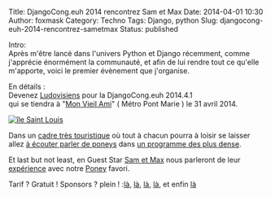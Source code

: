 Title: DjangoCong.euh 2014 rencontrez Sam et Max
Date: 2014-04-01 10:30
Author: foxmask
Category: Techno
Tags: Django, python
Slug: djangocong-euh-2014-rencontrez-sametmax
Status: published

Intro:  
Après m'être lancé dans l'univers Python et Django récemment, comme
j'apprécie énormément la communauté, et afin de lui rendre tout ce
qu'elle m'apporte, voici le premier évènement que j'organise.

En détails :  
Devenez
[Ludovisiens](http://fr.wikipedia.org/wiki/%C3%8Ele_Saint-Louis) pour la
DjangoCong.euh 2014.4.1  
qui se tiendra à "[Mon Vieil Ami](http://www.mon-vieil-ami.com/)" (
Métro Pont Marie ) le 31 avril 2014.

[![île Saint
Louis](/static/2014/03/ile_saint_louis.png)](/static/2014/03/ile_saint_louis.png)

Dans un [cadre très
touristique](http://www.tripadvisor.com/Attraction_Review-g187147-d209761-Reviews-Ile_Saint_Louis-Paris_Ile_de_France.html)
où tout à chacun pourra à loisir se laisser allez [à écouter parler de
poneys](http://poney.bandcamp.com/) dans [un programme des plus
dense](http://www.tmdancecountry.com/?q=les-cours/danse).

Et last but not least, en Guest Star [Sam et Max](http://sametmax.com) nous
parleront de leur [expérience](http://sametmax.com/tag/django/) avec
notre
[Poney](http://sametmax.com/traquez-les-erreurs-de-vos-apps-django-avec-sentry/)
favori.

Tarif ? Gratuit ! Sponsors ? plein !
:[là](http://www.ffe.com/La-FFE "ha dada sur mon poney"),
[là](http://fr.wikipedia.org/wiki/F%C3%A9d%C3%A9ration_fran%C3%A7aise_des_%C3%A9checs),
[là](http://www.poneys-france.fr "ha dada sur mon poney"),
[là](http://fr.wikipedia.org/wiki/Jeu_des_petits_chevaux "Quoi t'as jamais joueur aux petis chevaux ?"),
et enfin
[là](http://2014.djangocon.eu/ "ah ba oui quand meme faut pas déconner")

